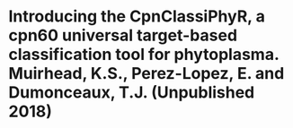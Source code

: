 # Introducing the CpnClassiPhyR, a cpn60 universal target-based classification tool for phytoplasma. Muirhead, K.S., Perez-Lopez, E. and Dumonceaux, T.J. (Unpublished 2018)

